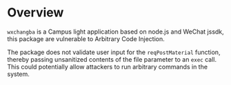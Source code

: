 # Overview

`wxchangba` is a Campus light application based on node.js and WeChat jssdk, this package are vulnerable to Arbitrary Code Injection.

The package does not validate user input for the `reqPostMaterial` function, thereby passing unsanitized contents of the file parameter to an `exec` call. This could potentially allow attackers to run arbitrary commands in the system.
